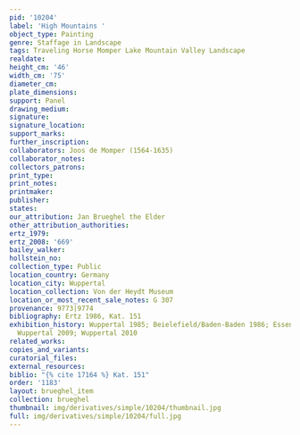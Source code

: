 ```yaml
---
pid: '10204'
label: 'High Mountains '
object_type: Painting
genre: Staffage in Landscape
tags: Traveling Horse Momper Lake Mountain Valley Landscape
realdate: 
height_cm: '46'
width_cm: '75'
diameter_cm: 
plate_dimensions: 
support: Panel
drawing_medium: 
signature: 
signature_location: 
support_marks: 
further_inscription: 
collaborators: Joos de Momper (1564-1635)
collaborator_notes: 
collectors_patrons: 
print_type: 
print_notes: 
printmaker: 
publisher: 
states: 
our_attribution: Jan Brueghel the Elder
other_attribution_authorities: 
ertz_1979: 
ertz_2008: '669'
bailey_walker: 
hollstein_no: 
collection_type: Public
location_country: Germany
location_city: Wuppertal
location_collection: Von der Heydt Museum
location_or_most_recent_sale_notes: G 307
provenance: 9773|9774
bibliography: Ertz 1986, Kat. 151
exhibition_history: Wuppertal 1985; Beielefield/Baden-Baden 1986; Essen/Wien 2003-04;
  Wuppertal 2009; Wuppertal 2010
related_works: 
copies_and_variants: 
curatorial_files: 
external_resources: 
biblio: "{% cite 17164 %} Kat. 151"
order: '1183'
layout: brueghel_item
collection: brueghel
thumbnail: img/derivatives/simple/10204/thumbnail.jpg
full: img/derivatives/simple/10204/full.jpg
---
```

